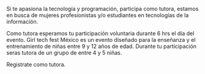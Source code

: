 Si te apasiona la tecnología y programación, participa como tutora, estamos en busca de mujeres profesionistas y/o estudiantes en tecnologías de la información.

Como tutora esperamos tu participación voluntaria durante 6 hrs el día del evento. Girl tech fest México es un evento diseñado para la enseñanza y el entrenamiento de niñas entre 9 y 12 años de edad. Durante tu participación seras tutora de un grupo de entre 4 y 5 niñas.

Registrate como tutora.   
